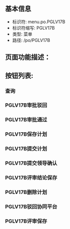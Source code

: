 
## 基本信息

- 标识符: menu.po.PGLV17B
- 标识符缩写: PGLV17B
- 类型: 菜单
- 路径: /po/PGLV17B

## 页面功能描述：





## 按钮列表:


### 查询



### PGLV17B审批驳回



### PGLV17B审批通过



### PGLV17B保存计划



### PGLV17B提交计划



### PGLV17B提交领导确认



### PGLV17B评审结论保存



### PGLV17B删除计划



### PGLV17B驳回协同平台



### PGLV17B评审保存


